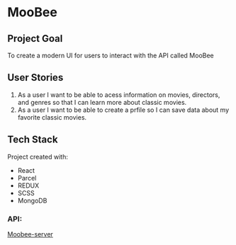 <h1>MooBee</h1>

<h2>Project Goal</h2>

<p>To create a modern UI for users to interact with the API called MooBee</p>

<h2>User Stories</h2>
<ol>
<li>As a user I want to be able to acess information on movies, directors, and genres so that I can learn more about classic movies.</li>
<li>As a user I want to be able to create a prfile so I can save data about my favorite classic movies.</li>
</ol>

<h2>Tech Stack</h2>

<p>Project created with:</p>
<ul>
<li>React</li>
<li>Parcel</li>
<li>REDUX</li>
<li>SCSS</li>
<li>MongoDB</li>
</ul>

<h3>API:</h3>
<a href="https://github.com/edisonabdiel/Moobee-server" target="_blank">Moobee-server</a>

